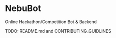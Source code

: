 # NebuBot
Online Hackathon/Competition Bot &amp; Backend

TODO: README.md and CONTRIBUTING_GUIDLINES
